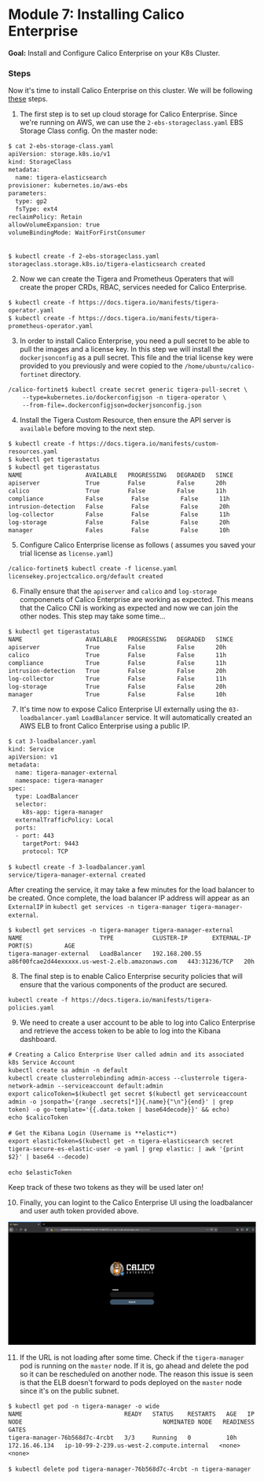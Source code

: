 # Module 7: Installing Calico Enterprise

**Goal:** Install and Configure Calico Enterprise on your K8s Cluster.

### Steps

Now it's time to install Calico Enterprise on this cluster. We will be following [these](https://docs.tigera.io/getting-started/kubernetes/self-managed-on-prem/generic-install) steps. 

1. The first step is to set up cloud storage for Calico Enterprise. Since we're running on AWS, we can use the `2-ebs-storageclass.yaml` EBS Storage Class config. On the master node:

  ```
  $ cat 2-ebs-storage-class.yaml 
  apiVersion: storage.k8s.io/v1
  kind: StorageClass
  metadata:
    name: tigera-elasticsearch
  provisioner: kubernetes.io/aws-ebs
  parameters:
    type: gp2
    fsType: ext4
  reclaimPolicy: Retain
  allowVolumeExpansion: true
  volumeBindingMode: WaitForFirstConsumer


  $ kubectl create -f 2-ebs-storageclass.yaml
  storageclass.storage.k8s.io/tigera-elasticsearch created
  ```

2. Now we can create the Tigera and Prometheus Operaters that will create the proper CRDs, RBAC, services needed for Calico Enterprise.

  ```
  $ kubectl create -f https://docs.tigera.io/manifests/tigera-operator.yaml
  $ kubectl create -f https://docs.tigera.io/manifests/tigera-prometheus-operator.yaml
  ```

3. In order to install Calico Enterprise, you need a pull secret to be able to pull the images and a license key. In this step we will install the `dockerjsonconfig` as a pull secret. This file and the trial license key were provided to you previously and were copied to the `/home/ubuntu/calico-fortinet` directory.

  ```
 /calico-fortinet$ kubectl create secret generic tigera-pull-secret \
      --type=kubernetes.io/dockerconfigjson -n tigera-operator \
      --from-file=.dockerconfigjson=dockerjsonconfig.json
  ```

4. Install the Tigera Custom Resource, then ensure the API server is `available` before moving to the next step. 

  ```
  $ kubectl create -f https://docs.tigera.io/manifests/custom-resources.yaml
  $ kubectl get tigerastatus
  $ kubectl get tigerastatus
NAME                  AVAILABLE   PROGRESSING   DEGRADED   SINCE
apiserver             True        False         False      20h
calico                True        False         False      11h
compliance            False        False         False      11h
intrusion-detection   False        False         False      20h
log-collector         False        False         False      11h
log-storage           False        False         False      20h
manager               Fales        False         False      10h
  ```

5. Configure Calico Enterprise license as follows ( assumes you saved your trial license as `license.yaml`)

  ```
/calico-fortinet$ kubectl create -f license.yaml 
  licensekey.projectcalico.org/default created
  ```

6. Finally ensure that the `apiserver` and `calico` and `log-storage` componenets of Calico Enterprise are working as expected. This means that the Calico CNI is working as expected and now we can join the other nodes.  This step may take some time...

  ```
$ kubectl get tigerastatus
NAME                  AVAILABLE   PROGRESSING   DEGRADED   SINCE
apiserver             True        False         False      20h
calico                True        False         False      11h
compliance            True        False         False      11h
intrusion-detection   True        False         False      20h
log-collector         True        False         False      11h
log-storage           True        False         False      20h
manager               True        False         False      10h
  ```


7. It's time now to expose Calico Enterprise UI externally using the `03-loadbalancer.yaml` `LoadBalancer` service. It will automatically created an AWS ELB to front Calico Enterprise using a public IP. 

  ```
  $ cat 3-loadbalancer.yaml 
  kind: Service
  apiVersion: v1
  metadata:
    name: tigera-manager-external
    namespace: tigera-manager
  spec:
    type: LoadBalancer
    selector:
      k8s-app: tigera-manager
    externalTrafficPolicy: Local
    ports:
    - port: 443
      targetPort: 9443
      protocol: TCP

  $ kubectl create -f 3-loadbalancer.yaml 
  service/tigera-manager-external created

  ```

After creating the service, it may take a few minutes for the load balancer to be created. Once complete, the load balancer IP address will appear as an `ExternalIP` in `kubectl get services -n tigera-manager tigera-manager-external`.

```
$ kubectl get services -n tigera-manager tigera-manager-external
NAME                      TYPE           CLUSTER-IP       EXTERNAL-IP                                                              PORT(S)         AGE
tigera-manager-external   LoadBalancer   192.168.200.55   a86f00fcae2d44exxxxx.us-west-2.elb.amazonaws.com   443:31236/TCP   20h
```


8. The final step is to enable Calico Enterprise security policies that will ensure that the various components of the product are secured.

```
kubectl create -f https://docs.tigera.io/manifests/tigera-policies.yaml
```

9. We need to create a user account to be able to log into Calico Enterprise and retrieve the access token to be able to log into the Kibana dashboard.

  ```
  # Creating a Calico Enterprise User called admin and its associated k8s Service Account
  kubectl create sa admin -n default
  kubectl create clusterrolebinding admin-access --clusterrole tigera-network-admin --serviceaccount default:admin
  export calicoToken=$(kubectl get secret $(kubectl get serviceaccount admin -o jsonpath='{range .secrets[*]}{.name}{"\n"}{end}' | grep token) -o go-template='{{.data.token | base64decode}}' && echo)
  echo $calicoToken

  # Get the Kibana Login (Username is **elastic**)
  export elasticToken=$(kubectl get -n tigera-elasticsearch secret tigera-secure-es-elastic-user -o yaml | grep elastic: | awk '{print $2}' | base64 --decode)

  echo $elasticToken
  ```

Keep track of these two tokens as they will be used later on!


10. Finally, you can logint to the Calico Enterprise UI using the loadbalancer and user auth token provided above.

![img](../img/tigera-ui.png)

11. If the URL is not loading after some time. Check if the `tigera-manager` pod is running on the `master` node.  If it is, go ahead and delete the pod so it can be rescheduled on another node. The reason this issue is seen is that the ELB doesn't forward to pods deployed on the `master` node since it's on the public subnet.

```
$ kubectl get pod -n tigera-manager -o wide
NAME                             READY   STATUS    RESTARTS   AGE   IP              NODE                                        NOMINATED NODE   READINESS GATES
tigera-manager-76b568d7c-4rcbt   3/3     Running   0          10h   172.16.46.134   ip-10-99-2-239.us-west-2.compute.internal   <none>           <none>

$ kubectl delete pod tigera-manager-76b568d7c-4rcbt -n tigera-manager

```
